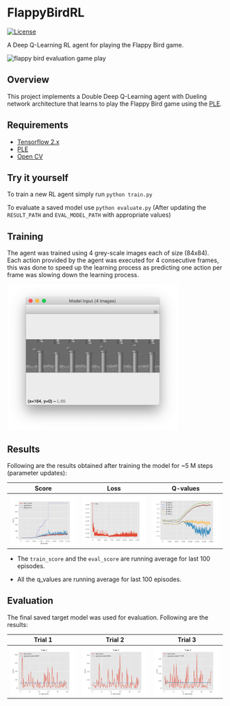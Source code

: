 # FlappyBirdRL
[![License](https://img.shields.io/github/license/mashape/apistatus.svg?maxAge=2592000)](./LICENSE)

A Deep Q-Learning RL agent for playing the Flappy Bird game.

![flappy bird evaluation game play](./assets/flappy_bird.gif)


## Overview
This project implements a Double Deep Q-Learning agent with Dueling network architecture
that learns to play the Flappy Bird game using the [PLE](https://pygame-learning-environment.readthedocs.io/en/latest/).

## Requirements
* [Tensorflow 2.x](https://www.tensorflow.org/install)
* [PLE](https://pygame-learning-environment.readthedocs.io/en/latest/user/home.html#installation)
* [Open CV](https://pypi.org/project/opencv-python/)

## Try it yourself
To train a new RL agent simply run `python train.py`

To evaluate a saved model use `python evaluate.py` (After updating the `RESULT_PATH`
and `EVAL_MODEL_PATH` with appropriate values)

## Training
The agent was trained using 4 grey-scale images each of size (84x84). Each action provided
by the agent was executed for 4 consecutive frames, this was done to speed up the learning 
process as predicting one action per frame was slowing down the learning process.

<img src="./assets/model_input.png" width="400" alt="model input">

## Results
Following are the results obtained after training the model for ~5 M steps (parameter updates):

Score | Loss | Q-values
:-------------------------:|:-------------------------:|:-------------------------:
![agent performance while training](./models/duel_ddqn/progress.png) | ![agent loss value while training](./models/duel_ddqn/loss.png) | ![agent predicted q-values while training](./models/duel_ddqn/q_values.png)


* The `train_score` and the `eval_score` are running average for last 100 episodes.

* All the q_values are running average for last 100 episodes.

## Evaluation

The final saved target model was used for evaluation. Following are the results:

  Trial 1| Trial 2 | Trial 3
 :-------------------------:|:-------------------------:|:-------------------------:
![evaluation trial 1](./results/duel_ddqn/result_1.png) | ![evaluation trial 1](./results/duel_ddqn/result_2.png) | ![evaluation trial 1](./results/duel_ddqn/result_3.png)
